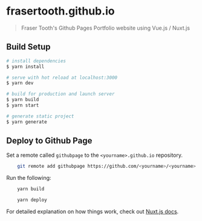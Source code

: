 # frasertooth.github.io

> Fraser Tooth&#39;s Github Pages Portfolio website using Vue.js / Nuxt.js

## Build Setup

``` bash
# install dependencies
$ yarn install

# serve with hot reload at localhost:3000
$ yarn dev

# build for production and launch server
$ yarn build
$ yarn start

# generate static project
$ yarn generate
```

## Deploy to Github Page

Set a remote called `githubpage` to the `<yourname>.github.io` repository.

```bash
    git remote add githubpage https://github.com/<yourname>/<yourname>.github.io.git
```

Run the following:

```bash
    yarn build

    yarn deploy
```

For detailed explanation on how things work, check out [Nuxt.js docs](https://nuxtjs.org).
